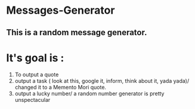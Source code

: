 # Messages-Generator

## This is a random message generator.

# It's goal is :

1. To output a quote
2. output a task ( look at this, google it, inform, think about it, yada yada)/ changed it to a Memento Mori quote.
3. output a lucky number/ a random number generator is pretty unspectacular
